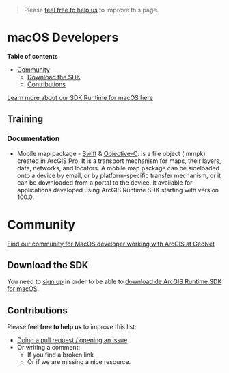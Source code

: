 > Please [feel free to help us](#contributions) to improve this page.

# macOS Developers
<!-- START doctoc generated TOC please keep comment here to allow auto update -->
<!-- DON'T EDIT THIS SECTION, INSTEAD RE-RUN doctoc TO UPDATE -->
**Table of contents**

- [Community](#community)
  - [Download the SDK](#download-the-sdk)
  - [Contributions](#contributions)

<!-- END doctoc generated TOC please keep comment here to allow auto update -->

[Learn more about our SDK Runtime for macOS here](https://developers.arcgis.com/macos/)

## Training
### Documentation
* Mobile map package - [Swift](https://developers.arcgis.com/macos/latest/swift/guide/mobile-map-package.htm) & [Objective-C](https://developers.arcgis.com/macos/latest/objective-c/guide/mobile-map-package.htm): is a file object (.mmpk) created in ArcGIS Pro. It is a transport mechanism for maps, their layers, data, networks, and locators. A mobile map package can be sideloaded onto a device by email, or by platform-specific transfer mechanism, or it can be downloaded from a portal to the device. It available for applications developed using ArcGIS Runtime SDK starting with version 100.0.

# Community
[Find our community for MacOS developer working with ArcGIS at GeoNet](https://geonet.esri.com/community/developers/native-app-developers/arcgis-runtime-sdk-for-macos)

## Download the SDK

You need to [sign up](https://developers.arcgis.com/sign-up/) in order to be able
to [download de ArcGIS Runtime SDK for macOS](https://developers.arcgis.com/downloads/).

## Contributions
Please **feel free to help us** to improve this list:

* [Doing a pull request / opening an issue](https://github.com/hhkaos/awesome-arcgis#contributions)
* Or writing a comment:
  * If you find a broken link
  * Or if we are missing a nice resource.
